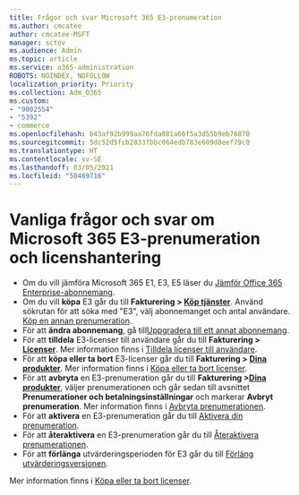 ```yaml
---
title: Frågor och svar Microsoft 365 E3-prenumeration
ms.author: cmcatee
author: cmcatee-MSFT
manager: sctov
ms.audience: Admin
ms.topic: article
ms.service: o365-administration
ROBOTS: NOINDEX, NOFOLLOW
localization_priority: Priority
ms.collection: Adm_O365
ms.custom:
- "9002554"
- "5392"
- commerce
ms.openlocfilehash: b43af92b999aa76fda081a66f5a3d55b9eb76870
ms.sourcegitcommit: 5dc52d5fcb2833fbbc064edb783e609d8eef79c0
ms.translationtype: HT
ms.contentlocale: sv-SE
ms.lasthandoff: 03/05/2021
ms.locfileid: "50469716"
---
```

# <a name="microsoft-365-e3-subscription-and-license-management-faq"></a>Vanliga frågor och svar om Microsoft 365 E3-prenumeration och licenshantering

- Om du vill jämföra Microsoft 365 E1, E3, E5 läser du [Jämför Office 365 Enterprise-abonnemang](https://www.microsoft.com/microsoft-365/business/compare-more-office-365-for-business-plans).
- Om du vill **köpa** E3 går du till **Fakturering > [Köp tjänster](https://go.microsoft.com/fwlink/p/?linkid=868433)**. Använd sökrutan för att söka med "E3", välj abonnemanget och antal användare. [Köp en annan prenumeration](https://docs.microsoft.com/microsoft-365/commerce/try-or-buy-microsoft-365#buy-a-different-subscription).
- För att **ändra abonnemang**, gå till[Uppgradera till ett annat abonnemang](https://docs.microsoft.com/microsoft-365/commerce/subscriptions/upgrade-to-different-plan).
- För att **tilldela** E3-licenser till användare går du till **Fakturering > [Licenser](https://go.microsoft.com/fwlink/p/?linkid=842264)**. Mer information finns i [Tilldela licenser till användare](https://docs.microsoft.com/microsoft-365/admin/manage/assign-licenses-to-users).
- För att **köpa eller ta bort** E3-licenser går du till **Fakturering > [Dina produkter](https://go.microsoft.com/fwlink/p/?linkid=842054)**. Mer information finns i [Köpa eller ta bort licenser](https://docs.microsoft.com/microsoft-365/commerce/licenses/buy-licenses).
- För att **avbryta** en E3-prenumeration går du till **Fakturering >[Dina produkter](https://go.microsoft.com/fwlink/p/?linkid=842054)**, väljer prenumerationen och går sedan till avsnittet **Prenumerationer och betalningsinställningar** och markerar **Avbryt prenumeration**. Mer information finns i [Avbryta prenumerationen](https://docs.microsoft.com/microsoft-365/commerce/subscriptions/cancel-your-subscription).
- För att **aktivera** en E3-prenumeration går du till [Aktivera din prenumeration](https://docs.microsoft.com/alchemyinsights/activate-your-office-365-subscription).
- För att **återaktivera** en E3-prenumeration går du till [Återaktivera prenumerationen](https://docs.microsoft.com/alchemyinsights/reactivate-your-subscription).
- För att **förlänga** utvärderingsperioden för E3 går du till [Förläng utvärderingsversionen](https://docs.microsoft.com/microsoft-365/commerce/extend-your-trial).

Mer information finns i [Köpa eller ta bort licenser](https://docs.microsoft.com/microsoft-365/commerce/licenses/buy-licenses).
